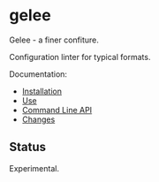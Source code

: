 # gelee

Gelee - a finer confiture.

Configuration linter for typical formats.

Documentation:

* [Installation](install.md)
* [Use](use.md)
* [Command Line API](api.md)
* [Changes](changes.md)

## Status

Experimental.
